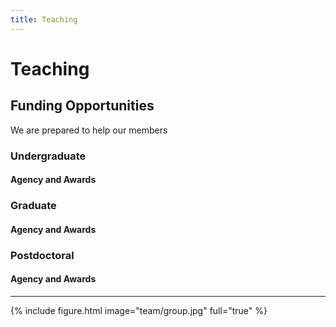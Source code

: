 ```yaml
---
title: Teaching
---
```


# <i class="fas fa-feather-alt"></i>Teaching

## Funding Opportunities

We are prepared to help our members

### Undergraduate
#### Agency and Awards



### Graduate
#### Agency and Awards



### Postdoctoral
#### Agency and Awards


---

{% include figure.html image="team/group.jpg" full="true" %}
